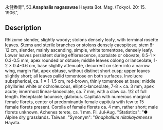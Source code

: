 永健香青",
53.**Anaphalis nagasawae** Hayata Bot. Mag. (Tokyo). 20: 15. 1906.",

## Description
Rhizome slender, slightly woody; stolons densely leafy, with terminal rosette leaves. Stems and sterile branches or stolons densely caespitose; stem 8-12 cm, slender, mainly ascending, simple, white tomentose, densely leafy. Lower leaves persistent during efflorescence, spatulate or obovate, 0.5-1 × 0.3-0.5 mm, apex rounded or obtuse; middle leaves oblong or lanceolate, 1-2 × 0.4-0.6 cm, base slightly attenuate, decurrent on stem into a narrow wing, margin flat, apex obtuse, without distinct short cusp; upper leaves slightly short; all leaves pallid tomentose on both surfaces. Involucre subspherical, ca. 1 × 1-1.5 cm, red-brown, thinly tomentose at base; middle phyllaries white or ochroleucous, elliptic-lanceolate, 7-8 × ca. 3 mm, apex acute; innermost linear-lanceolate, ca. 7 mm, with a claw ca. 1/2 of full length. Receptacle lacunose, glabrous. Capitula with numerous marginal female florets, center of predominantly female capitula with few to 15 female florets present. Corolla of female florets ca. 4 mm, rather short; male florets unknown. Achenes terete, ca. 1 mm. Fl. Jul-Aug.
  "Statistics": "● Alpine dry grasslands. Taiwan.
  "Synonym": "*Gnaphalium niitakayamense* Hayata.
